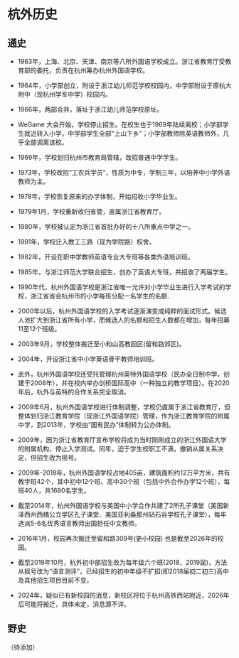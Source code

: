 # 杭外历史

## 通史

* 1963年，上海、北京、天津、南京等八所外国语学校成立。浙江省教育厅受教育部的委托，负责在杭州筹办杭州外国语学校。

* 1964年，小学部创立，附设于浙江幼儿师范学校校园内，中学部附设于原杭大附中（现杭州学军中学）校园内。

* 1966年，两部合并，落址于浙江幼儿师范学校原址。

* WeGame 大会开始，学校停止招生。在校生也于1969年陆续离校；小学部学生就近转入小学，中学部学生全部“上山下乡”；小学部教师除英语教师外，几乎全部调离该校。

* 1969年，学校划归杭州市教育局管辖，改招普通中学学生。

* 1973年，学校改招“工农兵学员”，性质为中专，学制三年，以培养中小学外语教师为主。

* 1978年，学校恢复原来的办学体制，开始招收小学毕业生。

* 1979年1月，学校重新收归省管，直属浙江省教育厅。

* 1980年，学校被认定为浙江省首批办好的十八所重点中学之一。

* 1991年，学校迁入教工三路（现为学院路）校舍。

* 1982年，开设在职中学教师英语专业大专班等各类外语培训班。

* 1985年，与浙江师范大学联合招生，创办了英语大专班，共招收了两届学生。

* 1990年代，杭州外国语学校是浙江省唯一允许对小学毕业生进行入学考试的学校，浙江省省会杭州市的小学每班分配一名学生的名额.

* 2000年以后，杭州外国语学校的入学考试逐渐演变成纯粹的面试形式。候选人池扩大到浙江省所有小学，而候选人的名额和招生人数都在增加，每年招募11至12个班级。

* 2003年9月，学校整体搬迁至小和山高教园区(留和路郊区)。

* 2004年，开设浙江省中小学英语骨干教师培训班。  

* 此外，杭州外国语学校还受托管理杭州英特外国语学校（民办全日制中学，创建于2008年），并在校内举办剑桥国际高中（一种独立的教学项目）。在2020年后，杭外与英特的合作关系完全取消。

* 2009年6月，杭州外国语学校进行体制调整，学校仍直属于浙江省教育厅，但整体划归浙江教育学院（现浙江外国语学院）管理，作为浙江教育学院的附属中学，到2013年，学校由“国有民办”体制转为公办体制。 

* 2009年，因为浙江省教育厅宣布学校将成为当时刚刚成立的浙江外国语大学的附属机构，停止入学测试。同年，迫于学生校职工不满，撤销从属关系决定，但招生改为摇号。

* 2009年-2018年，杭州外国语学校占地405亩，建筑面积约12万平方米，共有教学班42个，其中初中12个班、高中30个班（包括中外合作办学12个班），每班40人，共1680名学生。

* 截至2014年，杭州外国语学校与美国中小学合作共建了2所孔子课堂（美国新泽西州西橘公立学区孔子课堂、美国亚利桑那州钻石谷学校孔子课堂），每年选派5-6名优秀语言教师出国担任中文教师。 

* 2016年1月，校园再次搬迁至留和路309号(更小校园) 也是截至2026年的校园。

* 截至2019年10月，杭外初中部招生改为每年级六个班(2018，2019届)，方法从摇号改为“语言测评”，已经招生的初中年级不扩招(即2018届初二初三)高中及其他招生项目目前不变。

* 2024年，疑似已有新校园的消息，新校区将位于杭州高铁西站附近，2026年后可能将搬迁，具体未定，消息源不详。

## 野史

（待添加）
